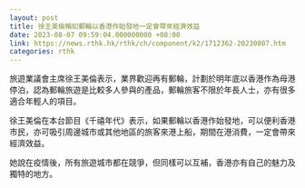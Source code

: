 ```yaml
---
layout: post
title: 徐王美倫稱如郵輪以香港作始發地一定會帶來經濟效益
date: 2023-08-07 09:59:04.000000000 +08:00
link: https://news.rthk.hk/rthk/ch/component/k2/1712362-20230807.htm
categories: rthk
---
```


旅遊業議會主席徐王美倫表示，業界歡迎再有郵輪，計劃於明年底以香港作為母港停泊，認為郵輪旅遊是比較多人參與的產品，郵輪旅客不限於年長人士，亦有很多適合年輕人的項目。

徐王美倫在本台節目《千禧年代》表示，如果郵輪以香港作始發地，可以便利香港市民，亦可吸引周邊城市或其他地區的旅客來港上船，期間在港消費，一定會帶來經濟效益。

她說在疫情後，所有旅遊城市都在競爭，但同樣可以互補，香港亦有自己的魅力及獨特的地方。
